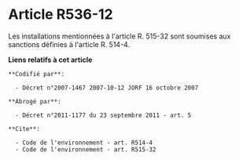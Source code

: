 # Article R536-12

Les installations mentionnées à l'article R. 515-32 sont soumises aux sanctions définies à l'article R. 514-4.

**Liens relatifs à cet article**

	**Codifié par**:

	  - Décret n°2007-1467 2007-10-12 JORF 16 octobre 2007

	**Abrogé par**:

	  - Décret n°2011-1177 du 23 septembre 2011 - art. 5

	**Cite**:

	  - Code de l'environnement - art. R514-4
	  - Code de l'environnement - art. R515-32
